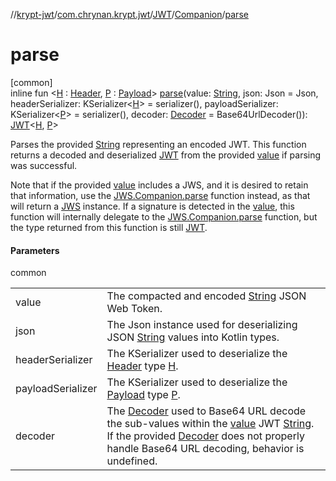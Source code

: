 //[krypt-jwt](../../../../index.md)/[com.chrynan.krypt.jwt](../../index.md)/[JWT](../index.md)/[Companion](index.md)/[parse](parse.md)

# parse

[common]\
inline fun &lt;[H](parse.md) : [Header](../../-header/index.md), [P](parse.md) : [Payload](../../-payload/index.md)&gt; [parse](parse.md)(value: [String](https://kotlinlang.org/api/latest/jvm/stdlib/kotlin/-string/index.html), json: Json = Json, headerSerializer: KSerializer&lt;[H](parse.md)&gt; = serializer(), payloadSerializer: KSerializer&lt;[P](parse.md)&gt; = serializer(), decoder: [Decoder](../../../../../krypt-encoding/krypt-encoding/com.chrynan.krypt.encoding/-decoder/index.md) = Base64UrlDecoder()): [JWT](../index.md)&lt;[H](parse.md), [P](parse.md)&gt;

Parses the provided [String](parse.md) representing an encoded JWT. This function returns a decoded and deserialized [JWT](../index.md) from the provided [value](parse.md) if parsing was successful.

Note that if the provided [value](parse.md) includes a JWS, and it is desired to retain that information, use the [JWS.Companion.parse](../../-j-w-s/-companion/parse.md) function instead, as that will return a [JWS](../../-j-w-s/index.md) instance. If a signature is detected in the [value](parse.md), this function will internally delegate to the [JWS.Companion.parse](../../-j-w-s/-companion/parse.md) function, but the type returned from this function is still [JWT](../index.md).

#### Parameters

common

| | |
|---|---|
| value | The compacted and encoded [String](https://kotlinlang.org/api/latest/jvm/stdlib/kotlin/-string/index.html) JSON Web Token. |
| json | The Json instance used for deserializing JSON [String](https://kotlinlang.org/api/latest/jvm/stdlib/kotlin/-string/index.html) values into Kotlin types. |
| headerSerializer | The KSerializer used to deserialize the [Header](../../-header/index.md) type [H](parse.md). |
| payloadSerializer | The KSerializer used to deserialize the [Payload](../../-payload/index.md) type [P](parse.md). |
| decoder | The [Decoder](../../../../../krypt-encoding/krypt-encoding/com.chrynan.krypt.encoding/-decoder/index.md) used to Base64 URL decode the sub-values within the [value](parse.md) JWT [String](https://kotlinlang.org/api/latest/jvm/stdlib/kotlin/-string/index.html). If the provided [Decoder](../../../../../krypt-encoding/krypt-encoding/com.chrynan.krypt.encoding/-decoder/index.md) does not properly handle Base64 URL decoding, behavior is undefined. |
